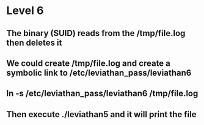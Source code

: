 # Level 6
## The binary (SUID) reads from the /tmp/file.log then deletes it
## We could create /tmp/file.log and create a symbolic link to /etc/leviathan_pass/leviathan6
## ln -s /etc/leviathan_pass/leviathan6 /tmp/file.log
## Then execute ./leviathan5 and it will print the file
